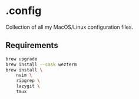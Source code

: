 # .config
Collection of all my MacOS/Linux configuration files.

## Requirements

```bash
brew upgrade
brew install --cask wezterm
brew install \
    nvim \
    ripgrep \
    lazygit \
    tmux
```
